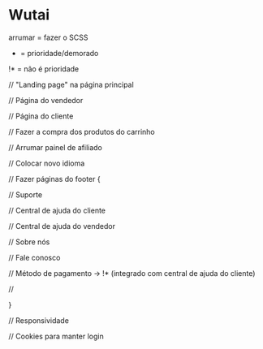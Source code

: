 # Wutai


arrumar = fazer o SCSS


* = prioridade/demorado


!* = não é prioridade


// "Landing page" na página principal

// Página do vendedor

// Página do cliente

// Fazer a compra dos produtos do carrinho

// Arrumar painel de afiliado

// Colocar novo idioma

// Fazer páginas do footer {

  // Suporte

  // Central de ajuda do cliente

  // Central de ajuda do vendedor

  // Sobre nós

  // Fale conosco

  // Método de pagamento -> !* (integrado com central de ajuda do cliente)

  // 
  
}

// Responsividade

// Cookies para manter login
